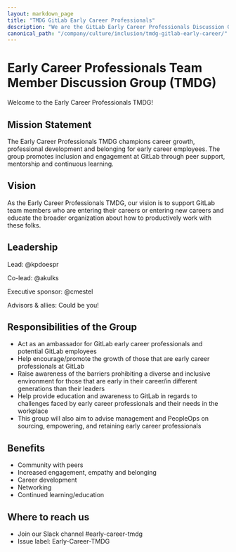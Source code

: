 ```yaml
---
layout: markdown_page
title: "TMDG GitLab Early Career Professionals"
description: "We are the GitLab Early Career Professionals Discussion Group (TMDG) founded in the summer of 2022. Learn more!"
canonical_path: "/company/culture/inclusion/tmdg-gitlab-early-career/"
---
```


# Early Career Professionals Team Member Discussion Group (TMDG)
Welcome to the Early Career Professionals TMDG! 

## Mission Statement
The Early Career Professionals TMDG champions career growth, professional development and belonging for early career employees. The group promotes inclusion and engagement at GitLab through peer support, mentorship and continuous learning.

## Vision
As the Early Career Professionals TMDG, our vision is to support GitLab team members who are entering their careers or entering new careers and educate the broader organization about how to productively work with these folks. 

## Leadership
Lead: @kpdoespr

Co-lead: @akulks

Executive sponsor: @cmestel

Advisors & allies: Could be you!

## Responsibilities of the Group

- Act as an ambassador for GitLab early career professionals and potential GitLab employees
- Help encourage/promote the growth of those that are early career professionals at GitLab
- Raise awareness of the barriers prohibiting a diverse and inclusive environment for those that are early in their career/in different generations than their leaders
- Help provide education and awareness to GitLab in regards to challenges faced by early career professionals and their needs in the workplace
- This group will also aim to advise management and PeopleOps on sourcing, empowering, and retaining early career professionals

## Benefits
- Community with peers
- Increased engagement, empathy and belonging
- Career development
- Networking
- Continued learning/education

## Where to reach us
- Join our Slack channel #early-career-tmdg
- Issue label: Early-Career-TMDG
